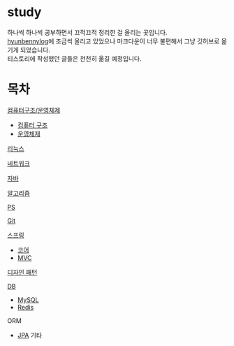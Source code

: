 # study
하나씩 하나씩 공부하면서 끄적끄적 정리한 걸 올리는 곳입니다. <br/>
[hyunbennylog](https://hyunbenny.tistory.com/)에 조금씩 올리고 있었으나 마크다운이 너무 불편해서 그냥 깃허브로 옮기게 되었습니다. <br/>
티스토리에 작성했던 글들은 천천히 옮길 예정입니다.<br/>

# 목차
[컴퓨터구조/운영체제](https://github.com/hyunbenny/study/tree/main/%EC%BB%B4%ED%93%A8%ED%84%B0%20%EA%B5%AC%EC%A1%B0%EC%99%80%20%EC%9A%B4%EC%98%81%EC%B2%B4%EC%A0%9C)
- [컴퓨터 구조](https://github.com/hyunbenny/study/tree/main/%EC%BB%B4%ED%93%A8%ED%84%B0%20%EA%B5%AC%EC%A1%B0%EC%99%80%20%EC%9A%B4%EC%98%81%EC%B2%B4%EC%A0%9C/%EC%BB%B4%ED%93%A8%ED%84%B0%20%EA%B5%AC%EC%A1%B0)
- [운영체제](https://github.com/hyunbenny/study/tree/main/%EC%BB%B4%ED%93%A8%ED%84%B0%20%EA%B5%AC%EC%A1%B0%EC%99%80%20%EC%9A%B4%EC%98%81%EC%B2%B4%EC%A0%9C/%EC%9A%B4%EC%98%81%EC%B2%B4%EC%A0%9C)
  
[리눅스](https://github.com/hyunbenny/study/tree/main/%EB%A6%AC%EB%88%85%EC%8A%A4)

[네트워크](https://github.com/hyunbenny/study/tree/main/%EB%84%A4%ED%8A%B8%EC%9B%8C%ED%81%AC)

[자바](https://github.com/hyunbenny/study/tree/main/%EC%9E%90%EB%B0%94)

[알고리즘](https://github.com/hyunbenny/study/tree/main/%EC%95%8C%EA%B3%A0%EB%A6%AC%EC%A6%98)

[PS](https://github.com/hyunbenny/PS)

[Git](https://github.com/hyunbenny/study/tree/main/Git)

[스프링](https://github.com/hyunbenny/study/tree/main/%EC%8A%A4%ED%94%84%EB%A7%81/%EC%BD%94%EC%96%B4)
- [코어](https://github.com/hyunbenny/study/tree/main/%EC%8A%A4%ED%94%84%EB%A7%81/%EC%BD%94%EC%96%B4)
- [MVC](https://github.com/hyunbenny/study/tree/main/%EC%8A%A4%ED%94%84%EB%A7%81/MVC)

[디자인 패턴](https://github.com/hyunbenny/study/tree/main/%EB%94%94%EC%9E%90%EC%9D%B8%ED%8C%A8%ED%84%B4)

[DB](https://github.com/hyunbenny/study/tree/main/DB/MySQL)
- [MySQL](https://github.com/hyunbenny/study/tree/main/DB/MySQL)
- [Redis](https://github.com/hyunbenny/study/tree/main/DB/Redis)

ORM
- [JPA](https://github.com/hyunbenny/study/tree/main/ORM/JPA)
기타

